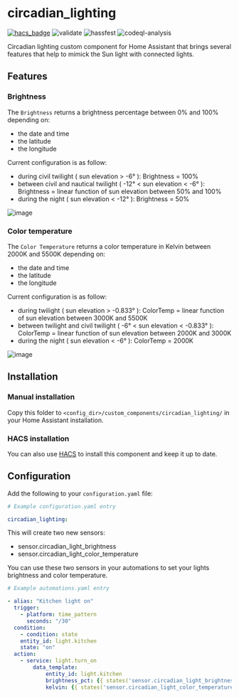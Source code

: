 # circadian_lighting

[![hacs_badge](https://img.shields.io/badge/HACS-Custom-orange.svg)](https://github.com/custom-components/hacs)
![validate](https://github.com/greg5813/circadian_lighting/actions/workflows/validate.yml/badge.svg)
![hassfest](https://github.com/greg5813/circadian_lighting/actions/workflows/hassfest.yml/badge.svg)
![codeql-analysis](https://github.com/greg5813/circadian_lighting/actions/workflows/codeql-analysis.yml/badge.svg)

Circadian lighting custom component for Home Assistant that brings several features that help to mimick the Sun light with connected lights.

## Features

### Brightness

The `Brightness` returns a brightness percentage between 0% and 100% depending on:

* the date and time
* the latitude
* the longitude

Current configuration is as follow:

* during civil twilight ( sun elevation > -6° ): Brightness = 100%
* between civil and nautical twilight ( -12° < sun elevation < -6° ): Brightness = linear function of sun elevation between 50% and 100%
* during the night ( sun elevation < -12° ): Brightness = 50%

![image](https://github.com/greg5813/circadian_lighting/blob/5828bcd7e8db1c568a4ca92e7d99c9553cf61ce8/doc/brightness.png)

### Color temperature

The  `Color Temperature` returns a color temperature in Kelvin between 2000K and 5500K depending on:

* the date and time
* the latitude
* the longitude

Current configuration is as follow:

* during twilight ( sun elevation > -0.833° ): ColorTemp = linear function of sun elevation between 3000K and 5500K
* between twilight and civil twilight ( -6° < sun elevation < -0.833° ): ColorTemp = linear function of sun elevation between 2000K and 3000K
* during the night ( sun elevation < -6° ): ColorTemp = 2000K

![image](https://github.com/greg5813/circadian_lighting/blob/5828bcd7e8db1c568a4ca92e7d99c9553cf61ce8/doc/color-temp.png)

## Installation

### Manual installation

Copy this folder to `<config_dir>/custom_components/circadian_lighting/` in your Home Assistant installation.

### HACS installation

You can also use [HACS](https://hacs.xyz/docs/faq/custom_repositories/) to install this component and keep it up to date.

## Configuration

Add the following to your `configuration.yaml` file:

```yaml
# Example configuration.yaml entry

circadian_lighting:
```

This will create two new sensors:
* sensor.circadian_light_brightness
* sensor.circadian_light_color_temperature

You can use these two sensors in your automations to set your lights brightness and color temperature.

```yaml
# Example automations.yaml entry

- alias: "Kitchen light on"
  trigger:
    - platform: time_pattern
      seconds: "/30"
  condition:
    - condition: state
    entity_id: light.kitchen
    state: "on"
  action:
    - service: light.turn_on
        data_template:
            entity_id: light.kitchen
            brightness_pct: {{ states('sensor.circadian_light_brightness') }}
            kelvin: {{ states('sensor.circadian_light_color_temperature') }}
```